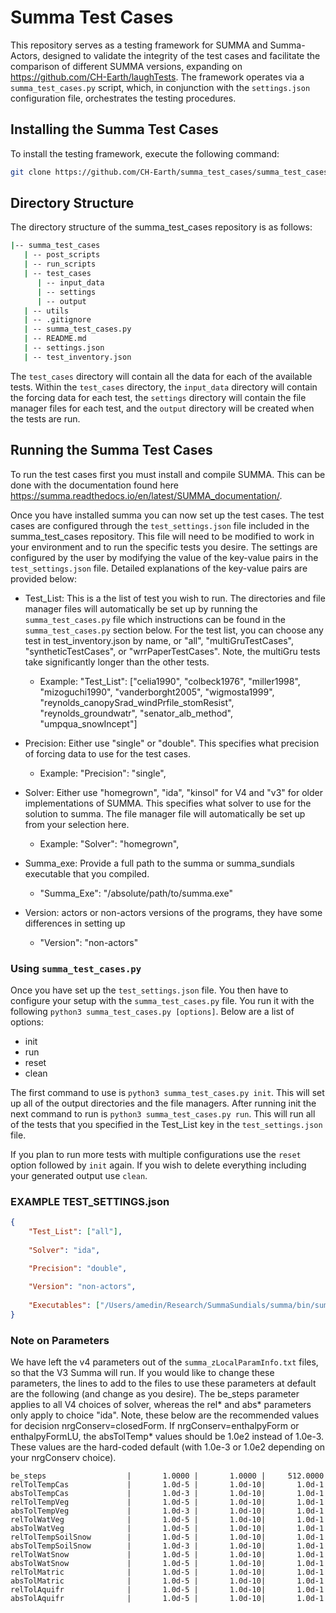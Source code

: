 # Summa Test Cases
This repository serves as a testing framework for SUMMA and Summa-Actors, designed to validate the integrity of the test cases and facilitate the comparison of different SUMMA versions, expanding on https://github.com/CH-Earth/laughTests.
The framework operates via a `summa_test_cases.py` script, which, in conjunction with the `settings.json` configuration file, orchestrates the testing procedures.


## Installing the Summa Test Cases
To install the testing framework, execute the following command:
```bash
git clone https://github.com/CH-Earth/summa_test_cases/summa_test_cases.git 
```

## Directory Structure
The directory structure of the summa_test_cases repository is as follows:
```bash
|-- summa_test_cases
   | -- post_scripts
   | -- run_scripts
   | -- test_cases
      | -- input_data
      | -- settings
      | -- output
   | -- utils
   | -- .gitignore
   | -- summa_test_cases.py
   | -- README.md
   | -- settings.json
   | -- test_inventory.json
```

The `test_cases` directory will contain all the data for each of the available 
tests. Within the `test_cases` directory, the `input_data` directory will contain the forcing data for each test, the `settings` directory will contain the file manager files for each test, and the `output` directory will be created when the tests are run.

## Running the Summa Test Cases
To run the test cases first you must install and compile SUMMA. This can be done with the documentation found here https://summa.readthedocs.io/en/latest/SUMMA_documentation/.

Once you have installed summa you can now set up the test cases. The test cases are configured through the `test_settings.json` file included in the summa_test_cases repository. This file will need to be modified to work in your environment and to run the specific tests you desire. The settings are configured by the user by modifying the value of the key-value pairs in the `test_settings.json` file. Detailed explanations of the key-value pairs are provided below:

 - Test_List: This is a the list of test you wish to run. The directories and file manager files will automatically be set up by running the `summa_test_cases.py` file which instructions can be found in the `summa_test_cases.py` section below. For the test list, you can choose any test in test_inventory.json by name, or "all", "multiGruTestCases", "syntheticTestCases", or "wrrPaperTestCases". Note, the multiGru tests take significantly longer than the other tests.
    - Example: "Test_List": ["celia1990", "colbeck1976", "miller1998", "mizoguchi1990", "vanderborght2005", "wigmosta1999", "reynolds_canopySrad_windPrfile_stomResist", "reynolds_groundwatr", "senator_alb_method", "umpqua_snowIncept"]

 - Precision: Either use "single" or "double". This specifies what precision of forcing data to use for the test cases.
    - Example: "Precision": "single",

 - Solver: Either use "homegrown", "ida", "kinsol" for V4 and "v3" for older implementations of SUMMA. This specifies what solver to use for the solution to summa. The file manager file will automatically be set up from your selection here.
    - Example: "Solver": "homegrown",

 - Summa_exe: Provide a full path to the summa or summa_sundials executable that you compiled.
    - "Summa_Exe": "/absolute/path/to/summa.exe"

 - Version: actors or non-actors versions of the programs, they have some differences in setting up
    - "Version": "non-actors"

### Using `summa_test_cases.py`
Once you have set up the `test_settings.json` file. You then have to configure your setup with the `summa_test_cases.py` file. You run it with the following `python3 summa_test_cases.py [options]`. Below are a list of options:
- init
- run
- reset
- clean

The first command to use is `python3 summa_test_cases.py init`. This will set up all of the output directories and the file managers. After running init the next command to run is `python3 summa_test_cases.py run`. This will run all of the tests that you specified in the Test_List key in the `test_settings.json` file.

If you plan to run more tests with multiple configurations use the `reset` option followed by `init` again. If you wish to delete everything including your generated output use `clean`.

### EXAMPLE TEST_SETTINGS.json
```json
{
    "Test_List": ["all"],
        
    "Solver": "ida",

    "Precision": "double",
    
    "Version": "non-actors",
    
    "Executables": ["/Users/amedin/Research/SummaSundials/summa/bin/summa_sundials.exe"]
}

```

### Note on Parameters
We have left the v4 parameters out of the `summa_zLocalParamInfo.txt` files, so that the V3 Summa will run. If you would like to change these parameters, the lines to add to the files to use these parameters at default are the following (and change as you desire). The be_steps parameter applies to all V4 choices of solver, whereas the rel* and abs* parameters only apply to choice "ida". Note, these below are the recommended values for decision nrgConserv=closedForm. If nrgConserv=enthalpyForm or enthalpyFormLU, the absTolTemp* values should be 1.0e2 instead of 1.0e-3. These values are the hard-coded default (with 1.0e-3 or 1.0e2 depending on your nrgConserv choice).
```
be_steps                  |       1.0000 |       1.0000 |     512.0000
relTolTempCas             |       1.0d-5 |       1.0d-10|       1.0d-1
absTolTempCas             |       1.0d-3 |       1.0d-10|       1.0d-1
relTolTempVeg             |       1.0d-5 |       1.0d-10|       1.0d-1
absTolTempVeg             |       1.0d-3 |       1.0d-10|       1.0d-1
relTolWatVeg              |       1.0d-5 |       1.0d-10|       1.0d-1
absTolWatVeg              |       1.0d-5 |       1.0d-10|       1.0d-1
relTolTempSoilSnow        |       1.0d-5 |       1.0d-10|       1.0d-1
absTolTempSoilSnow        |       1.0d-3 |       1.0d-10|       1.0d-1
relTolWatSnow             |       1.0d-5 |       1.0d-10|       1.0d-1
absTolWatSnow             |       1.0d-5 |       1.0d-10|       1.0d-1
relTolMatric              |       1.0d-5 |       1.0d-10|       1.0d-1
absTolMatric              |       1.0d-5 |       1.0d-10|       1.0d-1
relTolAquifr              |       1.0d-5 |       1.0d-10|       1.0d-1
absTolAquifr              |       1.0d-5 |       1.0d-10|       1.0d-1
```


